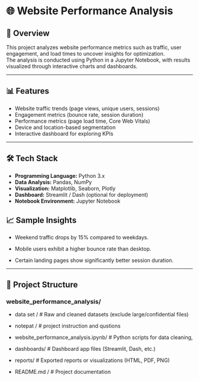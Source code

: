 # 🌐 Website Performance Analysis

## 📌 Overview
This project analyzes website performance metrics such as traffic, user engagement, and load times to uncover insights for optimization.  
The analysis is conducted using Python in a Jupyter Notebook, with results visualized through interactive charts and dashboards.

---

## 📊 Features
- Website traffic trends (page views, unique users, sessions)
- Engagement metrics (bounce rate, session duration)
- Performance metrics (page load time, Core Web Vitals)
- Device and location-based segmentation
- Interactive dashboard for exploring KPIs

---

## 🛠️ Tech Stack
- **Programming Language:** Python 3.x
- **Data Analysis:** Pandas, NumPy
- **Visualization:** Matplotlib, Seaborn, Plotly
- **Dashboard:** Streamlit / Dash (optional for deployment)
- **Notebook Environment:** Jupyter Notebook
  

## 📈 Sample Insights
- Weekend traffic drops by 15% compared to weekdays.

- Mobile users exhibit a higher bounce rate than desktop.

- Certain landing pages show significantly better session duration.
---

## 📂 Project Structure

### website_performance_analysis/
- data set /                           # Raw and cleaned datasets (exclude large/confidential files)
- notepat  /                           # project instruction and qustions
- website_performance_analysis.ipynb/  # Python scripts for data cleaning,
                            
- dashboards/                          # Dashboard app files (Streamlit, Dash, etc.)
- reports/                             # Exported reports or visualizations (HTML, PDF, PNG)

- README.md /                          # Project documentation
